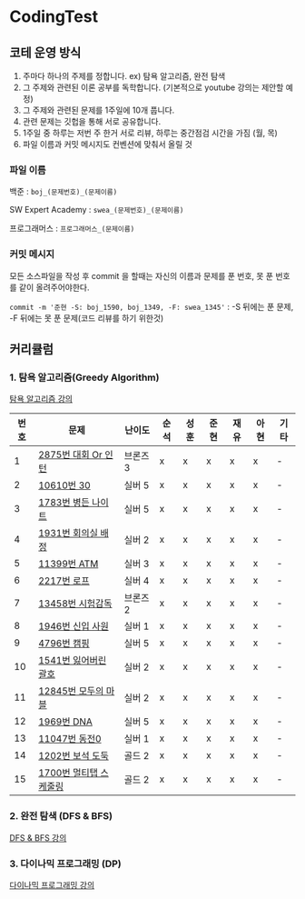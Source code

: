 # CodingTest

## 코테 운영 방식
1. 주마다 하나의 주제를 정합니다. ex) 탐욕 알고리즘, 완전 탐색
2. 그 주제와 관련된 이론 공부를 독학합니다.
(기본적으로 youtube 강의는 제안할 예정)
3. 그 주제와 관련된 문제를 1주일에 10개 풉니다.
4. 관련 문제는 깃헙을 통해 서로 공유합니다.
5. 1주일 중 하루는 저번 주 한거 서로 리뷰, 하루는 중간점검 시간을 가짐 (월, 목)
6. 파일 이름과 커밋 메시지도 컨벤션에 맞춰서 올릴 것


### 파일 이름

백준 : `boj_(문제번호)_(문제이름)` 

SW Expert Academy : `swea_(문제번호)_(문제이름)`

프로그래머스 : `프로그래머스_(문제이름)`


### 커밋 메시지

모든 소스파일을 작성 후 commit 을 할때는 자신의 이름과 문제를 푼 번호, 못 푼 번호를 같이 올려주어야한다.

`commit -m '준현 -S: boj_1590, boj_1349, -F: swea_1345'` : -S 뒤에는 푼 문제, -F 뒤에는 못 푼 문제(코드 리뷰를 하기 위한것)



## 커리큘럼

### 1. 탐욕 알고리즘(Greedy Algorithm)

[탐욕 알고리즘 강의](https://youtu.be/2zjoKjt97vQ)

|번호|문제|난이도|순석|성훈|준현|재유|아현|기타|
|---|---|---|---|---|---|---|---|---|
|1|[2875번 대회 Or 인턴](https://www.acmicpc.net/problem/2875)|브론즈 3|x|x|x|x|x|-|
|2|[10610번 30](https://www.acmicpc.net/problem/10610)|실버 5|x|x|x|x|x|-|
|3|[1783번 병든 나이트](https://www.acmicpc.net/problem/1783)|실버 5|x|x|x|x|x|-|
|4|[1931번 회의실 배정](https://www.acmicpc.net/problem/1931)|실버 2|x|x|x|x|x|-|
|5|[11399번 ATM](https://www.acmicpc.net/problem/11399)|실버 3|x|x|x|x|x|-|
|6|[2217번 로프](https://www.acmicpc.net/problem/2217)|실버 4|x|x|x|x|x|-|
|7|[13458번 시험감독](https://www.acmicpc.net/problem/13458)|브론즈 2|x|x|x|x|x|-|
|8|[1946번 신입 사원](https://www.acmicpc.net/problem/1946)|실버 1|x|x|x|x|x|-|
|9|[4796번 캠핑](https://www.acmicpc.net/problem/4796)|실버 5|x|x|x|x|x|-|
|10|[1541번 잃어버린 괄호](https://www.acmicpc.net/problem/1541)|실버 2|x|x|x|x|x|-|
|11|[12845번 모두의 마블](https://www.acmicpc.net/problem/12845)|실버 2|x|x|x|x|x|-|
|12|[1969번 DNA](https://www.acmicpc.net/problem/1969)|실버 5|x|x|x|x|x|-|
|13|[11047번 동전0](https://www.acmicpc.net/problem/11047)|실버 1|x|x|x|x|x|-|
|14|[1202번 보석 도둑](https://www.acmicpc.net/problem/1202)|골드 2|x|x|x|x|x|-|
|15|[1700번 멀티탭 스케줄링](https://www.acmicpc.net/problem/1700)|골드 2|x|x|x|x|x|-|


### 2. 완전 탐색 (DFS & BFS)

[DFS & BFS 강의](https://youtu.be/7C9RgOcvkvo)


### 3. 다이나믹 프로그래밍 (DP)

[다이나믹 프로그래밍 강의](https://youtu.be/5Lu34WIx2Us)
